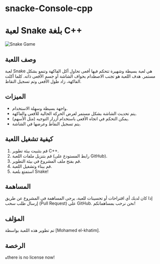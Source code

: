 # snacke-Console-cpp
# لعبة Snake بلغة C++

![Snake Game](snake_game_screenshot.png)

## وصف اللعبة
لعبة Snake هي لعبة بسيطة وشهيرة تتحكم فيها أفعى تحاول أكل الفاكهة وتنمو بشكل مستمر. هدف اللعبة هو تجنب الاصطدام بحواف الشاشة أو جسم الأفعى ذاته. كلما أكلت الفاكهة، زاد طول الأفعى وتم تسجيل النقاط.

## الميزات
- واجهة بسيطة وسهلة الاستخدام.
- يتم تحديث الشاشة بشكل مستمر لعرض الحركة الحالية للأفعى والفاكهة.
- يمكن التحكم في اتجاه الأفعى باستخدام أزرار التوجيه (مثل الأسهم).
- يتم تسجيل النقاط وعرضها في الشاشة.

## كيفية تشغيل اللعبة
1. قم بتثبيت بيئة تطوير C++.
2. قم بتنزيل ملفات اللعبة (رابط المستودع على GitHub).
3. قم بفتح ملف المشروع في بيئة التطوير.
4. قم ببناء وتشغيل اللعبة.
5. استمتع بلعبة Snake!

## المساهمة
إذا كان لديك أي اقتراحات أو تحسينات للعبة، يرجى المساهمة في المشروع عن طريق إرسال طلب سحب (Pull Request) على GitHub. نحن نرحب بمساهماتكم!

## المؤلف
تم تطوير هذه اللعبة بواسطة [Mohamed el-khatim].

## الرخصة
هthere is no license now!
